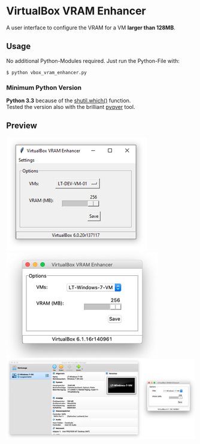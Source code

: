 # VirtualBox VRAM Enhancer
A user interface to configure the VRAM for a VM **larger than 128MB**.

## Usage
No additional Python-Modules required. Just run the Python-File with:

```
$ python vbox_vram_enhancer.py
```

### Minimum Python Version

**Python 3.3** because of the [shutil.which()](https://docs.python.org/3.9/library/shutil.html) function.<br/>
Tested the version also with the brilliant [pyqver](https://github.com/ghewgill/pyqver) tool.

## Preview
![](https://github.com/laurence-trippen/VirtualBox-VRAM-Enhancer/blob/master/Preview/vboxvramenhancer_preview_windows.png?raw=true)
![](https://github.com/laurence-trippen/VirtualBox-VRAM-Enhancer/blob/master/Preview/vboxvramenhancer_preview_macos.png?raw=true)
![](https://github.com/laurence-trippen/VirtualBox-VRAM-Enhancer/blob/master/Preview/vboxvramenhancer_preview_macos_2.png?raw=true)
